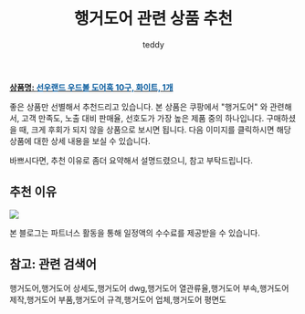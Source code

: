 ﻿---
layout: post
title:  "행거도어 관련 상품 추천"
author: teddy
categories: [ 가구/인테리어 ]
tags: [행거도어,행거도어 상세도,행거도어 dwg,행거도어 열관류율,행거도어 부속,행거도어 제작,행거도어 부품,행거도어 규격,행거도어 업체,행거도어 평면도]
image: https://static.coupangcdn.com/image/product/image/vendoritem/2019/01/17/4132573765/92f07817-98d1-4685-a6e5-cff6138aa5f7.jpg 
description: "쿠팡에서 행거도어 관련 상품으로 가장 고객 선호도가 높은 제품 중 하나입니다."
---

<a href="https://link.coupang.com/re/AFFSDP?lptag=AF8181387&pageKey=158896138&itemId=456582913&vendorItemId=4132573765&traceid=V0-153-ace6172c41c5f998"><b>상품명: <font color='#01579B'>선우랜드 우드볼 도어훅 10구, 화이트, 1개</font></b></a>

좋은 상품만 선별해서 추천드리고 있습니다.
본 상품은 쿠팡에서 "행거도어" 와 관련해서, 고객 만족도, 노출 대비 판매율, 선호도가 가장 높은 제품 중의 하나입니다.
구매하셨을 때, 크게 후회가 되지 않을 상품으로 보시면 됩니다. 
다음 이미지를 클릭하시면 해당 상품에 대한 상세 내용을 보실 수 있습니다.

바쁘시다면, 추천 이유로 좀더 요약해서 설명드렸으니, 참고 부탁드립니다.

## 추천 이유 

<a href="https://link.coupang.com/re/AFFSDP?lptag=AF8181387&pageKey=158896138&itemId=456582913&vendorItemId=4132573765&traceid=V0-153-ace6172c41c5f998"><img src="https://thumbnail6.coupangcdn.com/thumbnails/remote/q89/image/retail/images/2018/11/16/12/5/9d23e812-93ae-4d24-ab10-17f8664db3a3.jpg"></a> 

본 블로그는 파트너스 활동을 통해 일정액의 수수료를 제공받을 수 있습니다.

## 참고: 관련 검색어    
행거도어,행거도어 상세도,행거도어 dwg,행거도어 열관류율,행거도어 부속,행거도어 제작,행거도어 부품,행거도어 규격,행거도어 업체,행거도어 평면도
